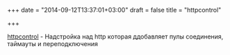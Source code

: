 +++
date = "2014-09-12T13:37:01+03:00"
draft = false
title = "httpcontrol"

+++

<p><a href="https://github.com/facebookgo/httpcontrol">httpcontrol</a> - Надстройка над http которая ддобавляет пулы соединения, таймауты и переподключения</p>

